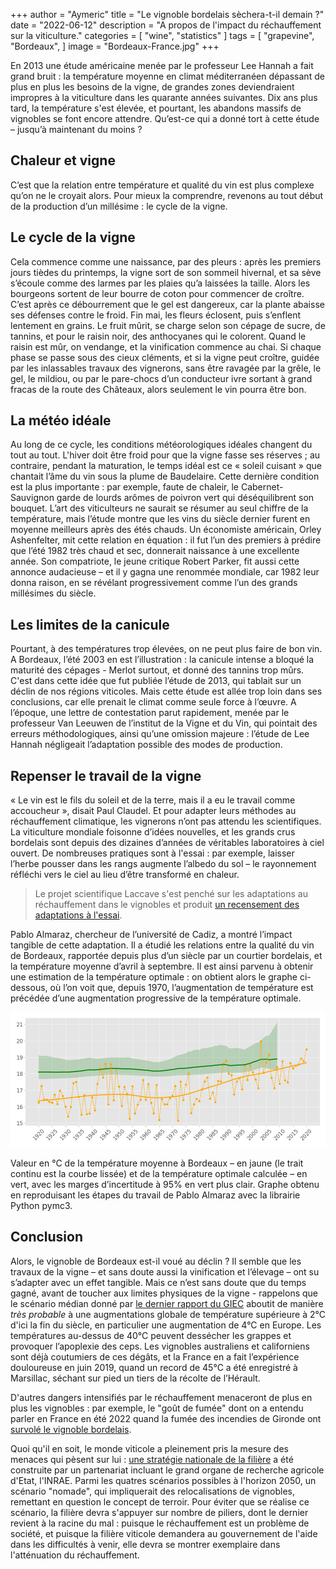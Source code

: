 +++
author = "Aymeric"
title = "Le vignoble bordelais sèchera-t-il demain ?"
date = "2022-06-12"
description = "A propos de l'impact du réchauffement sur la viticulture."
categories = [
    "wine",
    "statistics"
]
tags = [
    "grapevine",
    "Bordeaux",
]
image = "Bordeaux-France.jpg"
+++

En 2013 une étude américaine menée par le professeur Lee Hannah a fait grand bruit : la température moyenne en climat méditerranéen dépassant de plus en plus les besoins de la vigne, de grandes zones deviendraient impropres à la viticulture dans les quarante années suivantes. Dix ans plus tard, la température s'est élevée, et pourtant, les abandons massifs de vignobles se font encore attendre. Qu’est-ce qui a donné tort à cette étude – jusqu’à maintenant du moins ?

## Chaleur et vigne

C’est que la relation entre température et qualité du vin est plus complexe qu’on ne le croyait alors. Pour mieux la comprendre, revenons au tout début de la production d’un millésime : le cycle de la vigne.

## Le cycle de la vigne

Cela commence comme une naissance, par des pleurs : après les premiers jours tièdes du printemps, la vigne sort de son sommeil hivernal, et sa sève s’écoule comme des larmes par les plaies qu’a laissées la taille. Alors les bourgeons sortent de leur bourre de coton pour commencer de croître. C’est après ce débourrement que le gel est dangereux, car la plante abaisse ses défenses contre le froid. Fin mai, les fleurs éclosent, puis s’enflent lentement en grains. Le fruit mûrit, se charge selon son cépage de sucre, de tannins, et pour le raisin noir, des anthocyanes qui le colorent.  Quand le raisin est mûr, on vendange, et la vinification commence au chai. Si chaque phase se passe sous des cieux cléments, et si la vigne peut croître, guidée par les inlassables travaux des vignerons, sans être ravagée par la grêle, le gel, le mildiou, ou par le pare-chocs d’un conducteur ivre sortant à grand fracas de la route des Châteaux, alors seulement le vin pourra être bon.

## La météo idéale

Au long de ce cycle, les conditions météorologiques idéales changent du tout au tout. L'hiver doit être froid pour que la vigne fasse ses réserves ; au contraire, pendant la maturation, le temps idéal est ce « soleil cuisant » que chantait l’âme du vin sous la plume de Baudelaire. Cette dernière condition est la plus importante : par exemple, faute de chaleir, le Cabernet-Sauvignon garde de lourds arômes de poivron vert qui déséquilibrent son bouquet. L’art des viticulteurs ne saurait se résumer au seul chiffre de la température, mais l’étude montre que les vins du siècle dernier furent en moyenne meilleurs après des étés chauds.
Un économiste américain, Orley Ashenfelter, mit cette relation en équation : il fut l’un des premiers à prédire que l’été 1982 très chaud et sec, donnerait naissance à une excellente année. Son compatriote, le jeune critique Robert Parker, fit aussi cette annonce audacieuse – et il y gagna une renommée mondiale, car 1982 leur donna raison, en se révélant progressivement comme l’un des grands millésimes du siècle.

## Les limites de la canicule

Pourtant, à des températures trop élevées, on ne peut plus faire de bon vin. A Bordeaux, l’été 2003 en est l’illustration : la canicule intense a bloqué la maturité des cépages - Merlot surtout, et donné des tannins trop mûrs. C'est dans cette idée que fut publiée l’étude de 2013, qui tablait sur un déclin de nos régions viticoles. Mais cette étude est allée trop loin dans ses conclusions, car elle prenait le climat comme seule force à l’œuvre. A l’époque, une lettre de contestation parut rapidement, menée par le professeur Van Leeuwen de l’institut de la Vigne et du Vin, qui pointait des erreurs méthodologiques, ainsi qu’une omission majeure : l’étude de Lee Hannah négligeait l’adaptation possible des modes de production.

## Repenser le travail de la vigne
« Le vin est le fils du soleil et de la terre, mais il a eu le travail comme accoucheur », disait Paul Claudel. Et pour adapter leurs méthodes au réchauffement climatique, les vignerons n’ont pas attendu les scientifiques. La viticulture mondiale foisonne d’idées nouvelles, et les grands crus bordelais sont depuis des dizaines d’années de véritables laboratoires à ciel ouvert. De nombreuses pratiques sont à l'essai : par exemple, laisser l’herbe pousser dans les rangs augmente l’albedo du sol – le rayonnement réfléchi vers le ciel au lieu d’être transformé en chaleur.

> Le projet scientifique Laccave s'est penché sur les adaptations au réchauffement dans le vignobles et produit [un recensement des adaptations à l'essai](https://paca.chambres-agriculture.fr/fileadmin/user_upload/Provence-Alpes-Cote_d_Azur/020_Inst_Paca/CRA_PACA/Documents/INNOVATION_RED_2017/Projet_LACCAVE.pdf).

Pablo Almaraz, chercheur de l’université de Cadiz, a montré l’impact tangible de cette adaptation. Il a étudié les relations entre la qualité du vin de Bordeaux, rapportée depuis plus d’un siècle par un courtier bordelais, et la température moyenne d’avril à septembre. Il est ainsi parvenu à obtenir une estimation de la température optimale : on obtient alors le graphe ci-dessous, où l’on voit que, depuis 1970, l’augmentation de température est précédée d’une augmentation progressive de la température optimale.



![almaraz](Almaraz.png)


Valeur en °C de la température moyenne à Bordeaux – en jaune (le trait continu est la courbe lissée) et de la température optimale calculée – en vert, avec les marges d’incertitude à 95% en vert plus clair. Graphe obtenu en reproduisant les étapes du travail de Pablo Almaraz avec la librairie Python pymc3.



## Conclusion


Alors, le vignoble de Bordeaux est-il voué au déclin ? Il semble que les travaux de la vigne – et sans doute aussi la vinification et l’élevage – ont su s’adapter avec un effet tangible. Mais ce n’est sans doute que du temps gagné, avant de toucher aux limites physiques de la vigne - rappelons que le scénario médian donné par [le dernier rapport du GIEC](https://www.ipcc.ch/report/ar6/wg1/downloads/report/IPCC_AR6_WGI_SPM_final.pdf) aboutit de manière _très probable_ à une augmentations globale de température supérieure à 2°C d'ici la fin du siècle, en particulier une augmentation de 4°C en Europe. Les températures au-dessus de 40°C peuvent dessécher les grappes et provoquer l’apoplexie des ceps. Les vignobles australiens et californiens sont déjà coutumiers de ces dégâts, et la France en a fait l’expérience douloureuse en juin 2019, quand un record de 45°C a été enregistré à Marsillac, séchant sur pied un tiers de la récolte de l’Hérault. 

D'autres dangers intensifiés par le réchauffement menaceront de plus en plus les vignobles : par exemple, le "goût de fumée" dont on a entendu parler en France en été 2022 quand la fumée des incendies de Gironde ont [survolé le vignoble bordelais](https://twitter.com/meteophile/status/1549110839172599810). 

Quoi qu'il en soit, le monde viticole a pleinement pris la mesure des menaces qui pèsent sur lui : [une stratégie nationale de la filière](https://innovin.fr/wp-content/uploads/2021/08/Strat%C3%A9gie-de-la-fili%C3%A8re-viticole-face-au-changement-climatique.pdf) a été construite par un partenariat incluant le grand organe de recherche agricole d'Etat, l'INRAE. Parmi les quatres scénarios possibles à l'horizon 2050, un scénario "nomade", qui impliquerait des relocalisations de vignobles, remettant en question le concept de terroir. Pour éviter que se réalise ce scénario, la filière devra s'appuyer sur nombre de piliers, dont le dernier revient à la racine du mal : puisque le réchauffement est un problème de société, et puisque la filière viticole demandera au gouvernement de l'aide dans les difficultés à venir, elle devra se montrer exemplaire dans l'atténuation du réchauffement.
